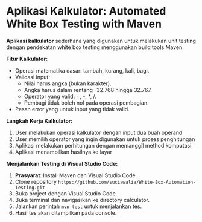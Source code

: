 # Aplikasi Kalkulator: Automated White Box Testing with Maven
**Aplikasi kalkulator** sederhana yang digunakan untuk melakukan unit testing dengan pendekatan white box testing menggunakan build tools Maven.

**Fitur Kalkulator:**
* Operasi matematika dasar: tambah, kurang, kali, bagi.
* Validasi input:
    * Nilai harus angka (bukan karakter).
    * Angka harus dalam rentang -32.768 hingga 32.767.
    * Operator yang valid: +, -, *, /.
    * Pembagi tidak boleh nol pada operasi pembagian.
* Pesan error yang untuk input yang tidak valid.
  
**Langkah Kerja Kalkulator:**
1. User melakukan operasi kalkulator dengan input dua buah operand
2. User memilih operator yang ingin digunakan untuk proses penghitungan
3. Aplikasi melakukan perhitungan dengan memanggil method komputasi
4. Aplikasi menampilkan hasilnya ke layar

**Menjalankan Testing di Visual Studio Code:**
1. **Prasyarat**: Install Maven dan Visual Studio Code.
2. Clone repository `https://github.com/suciawalia/White-Box-Automation-Testing.git`
3. Buka project dengan Visual Studio Code.
4. Buka terminal dan navigasikan ke directory calculator.
5. Jalankan perintah `mvn test` untuk menjalankan tes.
6. Hasil tes akan ditampilkan pada console.
